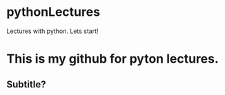 # pythonLectures
Lectures with python. Lets start!


# This is my github for pyton lectures.
## Subtitle?
